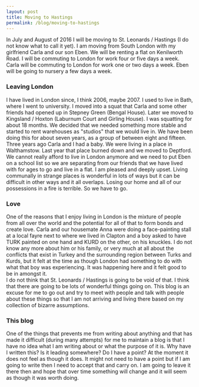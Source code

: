 ```yaml
---
layout: post
title: Moving to Hastings
permalink: /blog/moving-to-hastings
---
```


In July and August of 2016 I will be moving to St. Leonards / Hastings (I do not know what to call it yet). I am moving from South London with my girlfriend Carla and our son Eben. We will be renting a flat on Kenilworth Road. I will be commuting to London for work four or five days a week. Carla will be commuting to London for work one or two days a week. Eben will be going to nursery a few days a week.

### Leaving London
I have lived in London since, I think 2006, maybe 2007. I used to live in Bath, where I went to university. I moved into a squat that Carla and some other friends had opened up in Stepney Green (Bengal House). Later we moved to Kingsland / Hoxton (Laburnum Court and Girling House). I was squatting for about 18 months. We decided that we needed something more stable and started to rent warehouses as "studios" that we would live in. We have been doing this for about seven years, as a group of between eight and fifteen. Three years ago Carla and I had a baby. We were living in a place in Walthamstow. Last year that place burned down and we moved to Deptford. We cannot really afford to live in London anymore and we need to put Eben on a school list so we are separating from our friends that we have lived with for ages to go and live in a flat. I am pleased and deeply upset. Living communally in strange places is wonderful in lots of ways but it can be difficult in other ways and it all overlaps. Losing our home and all of our possessions in a fire is terrible. So we have to go.

### Love
One of the reasons that I enjoy living in London is the mixture of people from all over the world and the potential for all of that to form bonds and create love. Carla and our housemate Anna were doing a face-painting stall at a local fayre next to where we lived in Clapton and a boy asked to have TURK painted on one hand and KURD on the other, on his knuckles. I do not know any more about him or his family, or very much at all about the conflicts that exist in Turkey and the surrounding region between Turks and Kurds, but it felt at the time as though London had something to do with what that boy was experiencing. It was happening here and it felt good to be in amongst it.  
I do not think that St. Leonards / Hastings is going to be void of that. I think that there are going to be lots of wonderful things going on. This blog is an excuse for me to go out and try to meet with people and talk with people about these things so that I am not arriving and living there based on my collection of bizarre assumptions.

### This blog
One of the things that prevents me from writing about anything and that has made it difficult (during many attempts) for me to maintain a blog is that I have no idea what I am writing about or what the purpose of it is. Why have I written this? Is it leading somewhere? Do I have a point? At the moment it does not feel as though it does. It might not need to have a point but if I am going to write then I need to accept that and carry on. I am going to leave it there then and hope that over time something will change and it will seem as though it was worth doing.

